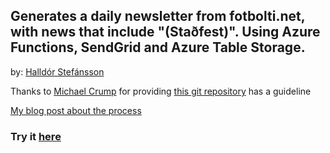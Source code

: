 ## Generates a daily newsletter from fotbolti.net, with news that include "(Staðfest)". Using Azure Functions, SendGrid and Azure Table Storage.

by: [Halldór Stefánsson](https://www.halldorstefans.dev)

Thanks to [Michael Crump](https://twitter.com/mbcrump) for providing [this git repository](https://github.com/mbcrump/EmailSubscription) has a guideline

[My blog post about the process](https://www.halldorstefans.com/creating-an-automatic-newsletter-with-azure-functions/)

### Try it [here](https://www.halldorstefans.dev/fotboltinet.html)
